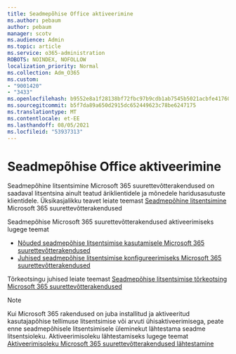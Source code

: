 ```yaml
---
title: Seadmepõhise Office aktiveerimine
ms.author: pebaum
author: pebaum
manager: scotv
ms.audience: Admin
ms.topic: article
ms.service: o365-administration
ROBOTS: NOINDEX, NOFOLLOW
localization_priority: Normal
ms.collection: Adm_O365
ms.custom:
- "9001420"
- "3433"
ms.openlocfilehash: b9552e8a1f28138bf72fbc97b9cdb1ab7545b5021acbfe417602d49d351de4c2
ms.sourcegitcommit: b5f7da89a650d2915dc652449623c78be6247175
ms.translationtype: MT
ms.contentlocale: et-EE
ms.lasthandoff: 08/05/2021
ms.locfileid: "53937313"
---
```

# <a name="activating-office-using-device-based-licensing"></a>Seadmepõhise Office aktiveerimine

Seadmepõhine litsentsimine Microsoft 365 suurettevõtterakendused on saadaval litsentsina ainult teatud äriklientidele ja mõnedele haridusasutuste klientidele. Üksikasjalikku teavet leiate teemast [Seadmepõhine litsentsimine](https://docs.microsoft.com/deployoffice/device-based-licensing) Microsoft 365 suurettevõtterakendused

Seadmepõhise Microsoft 365 suurettevõtterakendused aktiveerimiseks lugege teemat

- [Nõuded seadmepõhise litsentsimise kasutamisele Microsoft 365 suurettevõtterakendused](https://docs.microsoft.com/deployoffice/device-based-licensing#requirements-for-using-device-based-licensing-for-microsoft-365-apps-for-enterprise)
- [Juhised seadmepõhise litsentsimise konfigureerimiseks Microsoft 365 suurettevõtterakendused](https://docs.microsoft.com/deployoffice/device-based-licensing#steps-to-configure-device-based-licensing-for-microsoft-365-apps-for-enterprise)

Tõrkeotsingu juhised leiate teemast [Seadmepõhise litsentsimise tõrkeotsing Microsoft 365 suurettevõtterakendused](https://docs.microsoft.com/deployoffice/device-based-licensing#troubleshoot-device-based-licensing-for-microsoft-365-apps-for-enterprise)

> [!NOTE]
> Kui Microsoft 365 rakendused on juba installitud ja aktiveeritud kasutajapõhise tellimuse litsentsimise või arvuti ühisaktiveerimisega, peate enne seadmepõhisele litsentsimisele üleminekut lähtestama seadme litsentsioleku. Aktiveerimisoleku lähtestamiseks lugege teemat [Aktiveerimisoleku Microsoft 365 suurettevõtterakendused lähtestamine](https://docs.microsoft.com/office/troubleshoot/activation/reset-office-365-proplus-activation-state)
